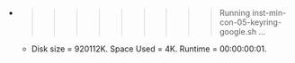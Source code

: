 * >>>>>>>>> Running inst-min-con-05-keyring-google.sh ...
  * Disk size = 920112K. Space Used = 4K. Runtime = 00:00:00:01.
